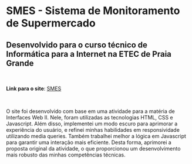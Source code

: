 # SMES - Sistema de Monitoramento de Supermercado
## Desenvolvido para o curso técnico de Informática para a Internet na ETEC de Praia Grande  
&nbsp;

**Link para o site**: [SMES](https://smes-sistema-de-monitoramento-de-estoque-de-supermercado.vercel.app/)

&nbsp;

O site foi desenvolvido com base em uma atividade para a matéria de Interfaces Web II. Nele, foram utilizadas as tecnologias HTML, CSS e Javascript. Além disso, implementei um modo escuro para aprimorar a experiência do usuário, e refinei minhas habilidades em responsividade utilizando media queries. Também trabalhei melhor a lógica em Javascript para garantir uma interação mais eficiente. Desta forma, aprimorei a proposta original da atividade, o que proporcionou um desenvolvimento mais robusto das minhas competências técnicas.
&nbsp;



